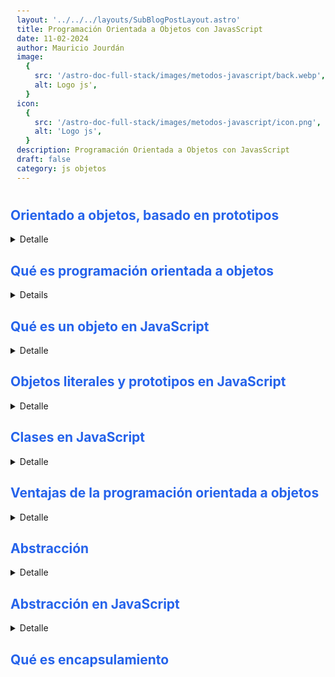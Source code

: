 ```yaml
---
layout: '../../../layouts/SubBlogPostLayout.astro'
title: Programación Orientada a Objetos con JavasScript
date: 11-02-2024
author: Mauricio Jourdán
image:
  {
    src: '/astro-doc-full-stack/images/metodos-javascript/back.webp',
    alt: Logo js',
  }
icon:
  {
    src: '/astro-doc-full-stack/images/metodos-javascript/icon.png',
    alt: 'Logo js',
  }
description: Programación Orientada a Objetos con JavasScript
draft: false
category: js objetos
---
```


## Orientado a objetos, basado en prototipos

<details>
<summary>Detalle</summary>
El lenguaje JavaScript posee características particulares a la hora de trabajar con programación orientada a objetos.

### Diferencia entre lenguajes basados en clases y prototipos

**Lenguaje basado en clases** -> Se basan en el concepto de entidades o clases

- Clases: Define las propiedades que caracterizan un determinado conjunto de objetos. ++Una clase es una entidad abstracta++. Ejemplo: La clase empleado define a un conjunto de empleados.
- Instancias: Instanciación de una clase, de uno de sus miembros. Una instancia tiene exactamente las mismas propiedades de su clase padre, ni una más ni una menos. Ejemplo: Victoria es una instancia de la clase empleados.

**Lenguaje basado en prototipos** -> No hace las mismas distinciones que los lenguajes basados en clases, simplemente tiene objetos.

- Toma el concepto de objeto prototípico. Un objeto se usa como plantilla a partir del cual se obtiene un conjunto inicial de propiedades de un nuevo objeto.
- Cualquier objeto puede especificar sus propias propiedades.
- Cualquier objeto puede ser usado como prototípico de otro objeto.

### Objetos

En js podemos crear objetos de tres formas diferentes:

- con llaves
- con Object.create
- desde funciones (con la palabra reservada new o no)

Esto cambia completamente el resultado de nuestros objetos porque ya no estariamos creando objetos literales (llaves), sino instancias de prototipos. Y para crear instancias de prototipos, necesitamos crear prototipos. Y para crear prototipos podemos usar la sintaxis de prototipos o la sintaxis de clases.

Pero las clases en JS no son lo mismo que en otros lenguajes de programación. JS es un lenguaje orientado a objetos basado en prototipos (no en clases, como otros lenguajes de POO)

**"Por dentro todos nuestros objetos están construidos con Prototipos"**

</details>

## Qué es programación orientada a objetos

<details>

### Paradigmas

Cuando programamos un algoritmo existen diferentes formas de llegar a un mismo resultado.

Los paradigmas de programación formas, caminos, indicaciones o lineamientos que podemos seguir para programar nuestras aplicaciones. Existen muchos paradigmas entre los más llamativos son:

- Estructurado
- Orientado a objetos
- Funcional

Cada paradigma se creó para solucionar algunos problemas o dificultades que nos generaban los paradigmas que existían en el pasado.

Un paradigma recientemente creado no significa que es mejor que otro, depende del contexto de uso.

Existen lenguajes que te permiten utilizar más de un paradigma como otros que son exclusivos para un paradigma de programación.

### Programación Orientada a Objetos

**Orden** Uno de los primeros problemas a resolver fue el orden. Esto nos ayuda cuando todos los elementos de nuestra aplicación están conectados entre sí.

Los objetos nos permiten definir:

- Atributos son valores que serán propios de unos objetos
- Métodos son comportamientos para nuestros objetos

**Reutilización** Imagínate crear varias galletas las cuales deban de tener un mismo tamaño y grosor, este proceso será repetitivo.

Al tener un molde será más sencillo crear las mismas de una misma forma.

- Crear moldes toma un poco más de tiempo resulta un poco de más tiempo, pero a largo plazo para crear uno nos ahorra mucho más tiempo.

Las clases serán nuestros moldes las cuales podremos reutilizar declarando atributos y métodos.

**Pilares de la POO**

- Abstracción
- Encapsulamiento
- Herencia
- Polimorfismo

</details>

## Qué es un objeto en JavaScript

<details>
<summary>Detalle</summary>
**Objeto literal** Los objetos literales se distinguen de los objetos de la POO porque no son instancias de un prototipo creado por el desarrollador.

Sin embargo los objetos literales son instancias del prototipo Object creado por defecto en JavaScript.

```js
const Natalia = {
  Name: 'Natalia',
  Age: 20,
  Rank: 2000,
};
```

**Prototipo** Un prototipo es una estructura de código a partir de la cual se crean objetos, ya que guarda los atributos y métodos que luego podrán ser heredados por sus instancias. Podemos pensarlo como un "molde" de objetos.

```js
function Student() {
  this.name = 'Nombre';
  this.age = '18';
  this.points = '750';
}

const Juana = new Student();
```

**Objeto** Los objetos son estructuras de datos formadas por métodos y atributos, los cuales hereda de su prototipo padre. De modo que los objetos son instancias de ese prototipo, particularmente cuando dicho prototipo fue creado por el desarrollador (en caso contrario se llaman objetos literales).

**Atributos** Dentro de los objetos se pueden guardar atributos para guardar en ellos la información la información que se les asocia. Así, toda la información del objeto se guarda en sí mismo.

**Métodos** Dentro de los objetos también pueden guardarse métodos, los cuales son funciones que, entre otras cosas, permiten actualizar la información guardada en los atributos de forma segura.

**Atributo --proto--** Es el nombre que se le da al atributo donde se guardan los métodos que las estructuras de datos tienen por defecto en JavaScript.

El atributo **--proto--** se hereda a partir de los prototipo por defecto de JavaScript para cada estructura de datos en particular, por ejemplo de los prototipos Object y Array.

El atributo **--proto--** también se hereda a los objetos, ya que éstos son a la vez instancias de algún prototipo creado por el desarrollador y del prototipo Object.

**Comparación entre un Objeto literal vs Objeto de una instancia**

La diferencia más marcada es que el objeto que es una instancia de un prototipo está etiquetado como instancia de Student

**Prototype**

Si expandimos --proto-- desde cualquier objeto literal, podemos ver que está repleto de métodos.

Podemos acceder a todos estos métodos desde nuestros objetos literales sin necesidad de entrar al atributo --proto--.

Por ejemplo si deseamos utilizar hasOwnProperty de un objeto literal, no es necesario escribir --proto-- aparte que nunca definimos hasOwnProperty.

```js
natalia.hasOwnProperty('name');
```

No solo pasa con los objetos sino que también con los arrays. Siempre que creamos un array tendremos --proto--.

**¿De dónde sale --proto--?**

Cuando creamos un objeto literal o array nos indica en la propiedad --proto-- que es una instancia tanto de Object o Array.

JavaScript por dentro tiene prototipos por defecto entre ellos se encuentran:

- Object
- Array
- String

Cuando escribimos [] o {}, js por debajo crea una nueva instancias de esos prototipos. Por eso es que el proto siempre indica que es una instancia de Object.

Nosotros también **podemos crear prototipos**, pero al crear instancias de un prototipo no solo recibimos sus métodos y atributos del mismo, sino que también **recibimos de Object**.

En sí al definir un objeto literal no es instancia de ningún prototipo que nosotros hayamos definido sino que es instancia de Object el cual viene por defecto.

</details>

## Objetos literales y prototipos en JavaScript

<details>
<summary>Detalle</summary>

```js
// Objeto literal
const natalia = {
  name: 'Natalia',
  age: 20,
  cursosAprobados: ['Curso de HTML y CSS', 'Curso práctico de HTML y CSS'],
  // aprobarCurso: function() {
  // }
  // También se puede escribir:
  aprobarCurso(nuevoCurso) {
    this.cursosAprobados.push(nuvoCurso);
  },
};

// Natalia aprueba otro curso.
// Acceso con notación de punto
natialia.cursosAprobados.push('Curso de Responsive Design');
natialia.cursosAprobados.push('Curso de Grid');
```

Si en la clase tenemos muchos alumnos debemos repetir el objeto literal anterior cambiando valores tantas veces como objetos deseemos.

Podemos crear un **prototipo**, un molde llamado Student.

```js
// Prototipo
function Student(name, age, cursosAprobados) {
  // Atributos
  this.name = name;
  this.age = age;
  this.cursosAprobados = cursosAprobados;

  // Métodos
  // Esta es una forma de crear métodos, pero también podemos
  // realizarlo desde afuera de la función
  this.aprobarCurso = function (nuvoCurso) {
    this.cursosAprobados.push(nuvoCurso);
  };
}

// Creamos un método desde fuera de la función
Student.prototype.aprobarCurso2 = function (nuvoCurso) {
  this.cursosAprobados.push(nuvoCurso);
};

// Creamos una instancia para Juana
const juana = new Student('Juana', 15, [
  'Curso de introducción a Videojuegos',
  'Curso de creación de personajes',
]);

// Si vemos el objeto juana en la consola del navegador
// vemos que el método aprobarCurso2 no se encuentra a simple vista
// se encuentra dentro de __proto__
// Sin embargo podemos ejecutar juana.aprobarCurso2("Curso de Unreal Engine") y funcionará.
// En __proto__ recibimos el método aprobarCurso2 desde el prototipo Student
```

</details>

## Clases en JavaScript

<details>
<summary>Detalle</summary>

Las clases en Js son una sintaxis más amigable para trabajar con prototipos, por debajo manipulan prototipos.

Las clases en JavaScript son una sintaxis muy parecida las clases que utilizaríamos en otros lenguajes.

Con prototipos recibíamos los parámetros en la función, en la sintaxis de clases los recibimos mediante el **método constructor**.

Los **métodos** se pueden crear dentro de contructor con this o fuera del constructor

```js
// Prototipos con sintaxis de clase
class Student2 {
  constructor(name, age, cursosAprobados) {
    this.name = name;
    this.age = age;
    this.cursosAprobados = cursosAprobados;
    this.aprobarCurso = function (nuvoCurso) {
      this.cursosAprobados.push(nuvoCurso);
    };
  }
  aprobarCurso2(nuvoCurso) {
    this.cursosAprobados.push(nuvoCurso);
  }
}

const miguel = new Student2('Miguel', 28, [
  'Curso de Análisis de Negocios para Ciencia de Datos',
  'Pincipios de Visualización de Datos para BI',
]);

miguel.aprobarCurso2('Curso de Tableau');
```

### PATRÓN "RORO"

El patrón se llama “RORO” porque proviene del Inglés “Receive an object, return an object” (Recibe un objeto, devuelve un objeto).

<mark>Nos ayuda cuando tenemos muchos parámetros en nuestro constructor, ya que al instanciar la clase debemos acordarnos del **orden de los parámetros** y, además, no podemos tener parámetros por defecto.</mark>

Este patrón señala, que en lugar de recibir múltiple parámetros, podemos recibir solo un objeto, y destructurarlo. También, al momento de instanciar un objeto debemos enviar los parámetros cómo un objeto, los que nos hace escribir un poco más pero nos ayuda mucho.

Ventajas:

- Ya no importa el orden de los parámetros
- Podemos asignar valores por defecto a los parámetros

En siguiente ejemplo, sino enviamos el array de cursos aprobados, por defecto se coloca un array vacio.

```js
// Prototipos con sintaxis de clase
class Student2 {
  constructor({ name, age, cursosAprobados = [], email }) {
    this.name = name;
    this.age = age;
    this.cursosAprobados = cursosAprobados;
    this.email = email;
  }
  aprobarCurso2(nuvoCurso) {
    this.cursosAprobados.push(nuvoCurso);
  }
}

const miguel2 = new Student2({
  age: 28,
  email: 'migue@mail.com',
  name: 'Miguel',
});

miguel2.aprobarCurso2('Curso de Tableau');
```

</details>

## Ventajas de la programación orientada a objetos

<details>
<summary>Detalle</summary>

Supongamos que definimos un objeto que poseen 30 propiedades, algunas propiedades son arrays u objetos y debemos crear 40 estudiantes. Si trabajamos con objetos literales el código se vuelve demasido repetitivo.

¿Y qué ocurre si debemos modificar un array que forma parte de todos los objetos? Deberíamos modificar todos los objetos a mano. Esto no es escalable, y resulta dificil de mantener.

**Ventajas de la programación orientada a objetos**

- Reusabilidad. Cuando hemos diseñado adecuadamente las clases, se pueden usar en distintas partes del programa y en numerosos proyectos.

- Mantenibilidad. Debido a las sencillez para abstraer el problema, los programas orientados a objetos son más sencillos de leer y comprender, pues nos permiten ocultar detalles de implementación dejando visibles sólo aquellos detalles más relevantes.

- Modificabilidad. La facilidad de añadir, suprimir o modificar nuevos objetos nos permite hacer modificaciones de una forma muy sencilla.

- Fiabilidad. Al dividir el problema en partes más pequeñas podemos probarlas de manera independiente y aislar mucho más fácilmente los posibles errores que puedan surgir.

La programación orientada a objetos presenta también algunas desventajas como pueden ser:

- Cambio en la forma de pensar de la programación tradicional a la orientada a objetos.

- La ejecución de programas orientados a objetos es más lenta.

- La necesidad de utilizar bibliotecas de clases obliga a su aprendizaje y entrenamiento.

```js
// cursos
class Courses {
  constructor({ name, teacher, ranking, level }) {
    (this.name = name), (this.teacher = teacher);
    this.ranking = ranking;
    this.level = level;
  }
}

const basicoJS = new Courses({
  name: 'Curso Practico de JavaScript',
  teacher: 'Juan David Castro',
  ranking: 4.7,
  level: 'medium',
});

const practicoJS = new Courses({
  name: 'Curso Basico de JavaScript',
  teacher: 'Diego De Granda',
  ranking: 4.6,
  level: 'medium',
});

const basicoPython = new Courses({
  name: 'Curso Basico de Python',
  teacher: 'Oscar Manuel',
  ranking: 3.7,
  level: 'beginer',
});

const avanzadoPython = new Courses({
  name: 'Curso Avanzado de Python',
  teacher: 'Freddy Vega',
  ranking: 4.1,
  level: 'advanced',
});

// learning paths
class LearningPaths {
  constructor({ name, courses = [] }) {
    this.name = name;
    this.courses = courses;
  }
}

const escuelaJS = new LearningPaths({
  name: 'Escuela de JavaScript',
  courses: [basicoJS, practicoJS],
});

const escuelaDataScience = new LearningPaths({
  name: 'Escuela de Data Science',
  courses: [basicoPython, avanzadoPython],
});

// students
class Student {
  constructor({
    name,
    email,
    username,
    twitter = undefined,
    instagram = undefined,
    facebook = undefined,
    approvedCourses = [],
    learningPaths = [],
  }) {
    this.name = name;
    this.email = email;
    this.username = username;
    this.socialMedia = {
      twitter,
      instagram,
      facebook,
    };
    this.approvedCourses = approvedCourses;
    this.learningPaths = learningPaths;
  }
}

const juan = new Student({
  name: 'JuanDC',
  username: 'juandc',
  email: 'juanito@juanito.com',
  twitter: 'fjuandc',
  learningPaths: [escuelaDataScience],
});

const miguel = new Student({
  name: 'Miguelito',
  username: 'miguelitoFeliz',
  email: 'miguelito@juanito.com',
  instagram: 'miguelito_Feliz',
  approvedCourses: [basicoJS, basicoPython],
  learningPaths: [escuelaJS, escuelaDataScience],
});
```

</details>

## Abstracción

<details>
<summary>Detalle</summary>

Es un de los pilares de la POO. Permite reducir la complejidad y una implementación y diseño eficiente de los datos.

Consiste en abstraer los datos de un objeto para crear su molde, su clase. Abstraer hace referencia a la forma de separar o aislar los datos, rasgos, cualidades, propiedades o características esenciales, para que se puedan crear y formar instancias de dicho molde, de la clase. Crear el prototipo es el objetivo de la abstracción, pues cada elemento u objeto, debe poderse abstraer para que podamos reutilizar el código, o sea crear instancias de esta clase.

**Ventajas**:

- Evitamos codigo duplicado, es decir, reusamos codigo.
- Podemos crear múltiples instancias con una sola abstracción.
- Al encapsular datos, los estamos protegiendo
- Evitamos código a bajo nivel.
- Podemos cambiar implementaciones en la clase, sin perjudicar su funcionamiento.

</details>

## Abstracción en JavaScript

<details>
<summary>Detalle</summary>

```js
class Course {
  constructor({ name, classes = [] }) {
    this.name = name;
    this.classes = classes;
  }
}

const cursoProgBasica = new Course({
  name: 'Curso Gratis de Programación Básica',
});
const cursoDefinitivoHTML = new Course({
  name: 'Curso Definitivo de HTML y CSS',
});
const cursoPracticoHTML = new Course({
  name: 'Curso Practico de HTML y CSS',
});

class LearningPath {
  constructor({ name, courses = [] }) {
    this.name = name;
    this.courses = courses;
  }
}

const escuelaWeb = new LearningPath({
  name: 'Escuela de Desarrollo Web',
  courses: [cursoProgBasica, cursoDefinitivoHTML, cursoPracticoHTML],
});

const escuelaData = new LearningPath({
  name: 'Escuela de Data Science',
  courses: [cursoProgBasica, 'Curso DataBusiness', 'Curso Dataviz'],
});

const escuelaVgs = new LearningPath({
  name: 'Escuela de Vidweojuegos',
  courses: [cursoProgBasica, 'Curso de Unity', 'Curso de Unreal'],
});

class Student {
  constructor({
    name,
    email,
    username,
    twitter = undefined,
    instagram = undefined,
    facebook = undefined,
    approvedCourses = [],
    learningPaths = [],
  }) {
    this.name = name;
    this.email = email;
    this.username = username;
    this.socialMedia = {
      twitter,
      instagram,
      facebook,
    };
    this.approvedCourses = approvedCourses;
    this.learningPaths = learningPaths;
  }
}

const juan2 = new Student({
  name: 'JuanDC',
  username: 'juandc',
  email: 'juanito@juanito.com',
  twitter: 'fjuandc',
  learningPaths: [escuelaWeb, escuelaVgs],
});

const miguelito2 = new Student({
  name: 'Miguelito',
  username: 'migelitofeliz',
  email: 'miguelito@juanito.com',
  instagram: 'migelito_feliz',
  learningPaths: [escuelaWeb, escuelaData],
});
```

</details>

## Qué es encapsulamiento

<style>
  h1 { color: #713f12; }
  h2 { color: #2563eb; }
  h3 { color: #a855f7; }
  img {
    width: 100%;
    height: 100%;
    object-fit: cover;
  }
  pre {
    padding: 10px;
  }
</style>
